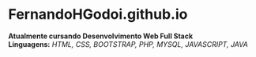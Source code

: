 # FernandoHGodoi.github.io
<strong>Atualmente cursando Desenvolvimento Web Full Stack</strong> <br>
<strong>Linguagens:</strong> <em>HTML, CSS, BOOTSTRAP, PHP, MYSQL, JAVASCRIPT, JAVA</em>
